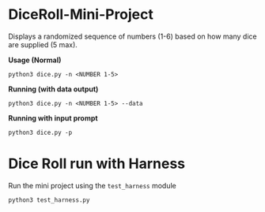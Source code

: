 # DiceRoll-Mini-Project
Displays a randomized sequence of numbers (1-6) based on how many dice are supplied (5 max).

**Usage (Normal)**
```
python3 dice.py -n <NUMBER 1-5>
```

**Running (with data output)**
```
python3 dice.py -n <NUMBER 1-5> --data
```

**Running with input prompt**
```
python3 dice.py -p
```
# Dice Roll run with Harness
Run the mini project using the ```test_harness``` module
```
python3 test_harness.py
```
